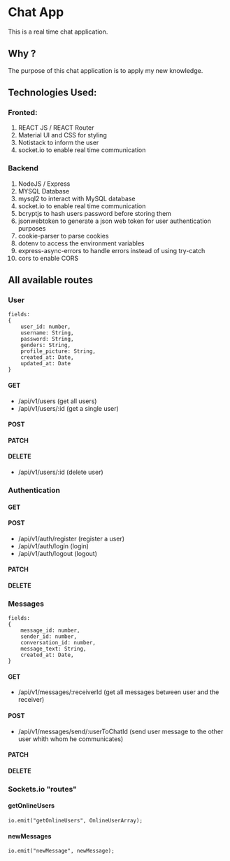 # Chat App

This is a real time chat application.

## Why ?
The purpose of this chat application is to apply my new knowledge. 

## Technologies Used:
### Fronted:
1. REACT JS / REACT Router
1. Material UI and CSS for styling
1. Notistack to inform the user 
1. socket.io to enable real time communication

### Backend
1. NodeJS / Express
1. MYSQL Database
1. mysql2 to interact with MySQL database
1. socket.io to enable real time communication
1. bcryptjs to hash users password before storing them
1. jsonwebtoken to generate a json web token for user authentication purposes
1. cookie-parser to parse cookies
1. dotenv to access the environment variables
1. express-async-errors to handle errors instead of using try-catch
1. cors to enable CORS

## All available routes
### User

``` 
fields:
{
    user_id: number,
    username: String,
    password: String,
    genders: String,
    profile_picture: String,
    created_at: Date,
    updated_at: Date
}
```
#### GET
* /api/v1/users (get all users)
* /api/v1/users/:id (get a single user)

#### POST

#### PATCH

#### DELETE
* /api/v1/users/:id (delete user)


### Authentication

#### GET

#### POST
* /api/v1/auth/register (register a user)
* /api/v1/auth/login (login)
* /api/v1/auth/logout (logout)

#### PATCH

#### DELETE


### Messages

``` 
fields:
{
    message_id: number,
    sender_id: number,
    conversation_id: number,
    message_text: String,
    created_at: Date,
}
```
#### GET
* /api/v1/messages/:receiverId (get all messages between user and the receiver)

#### POST
* /api/v1/messages/send/:userToChatId (send user message to the other user whith whom he communicates)

#### PATCH

#### DELETE

### Sockets.io "routes"

#### getOnlineUsers
 `` io.emit("getOnlineUsers", OnlineUserArray); ``

#### newMessages 
 `` io.emit("newMessage", newMessage); ``
